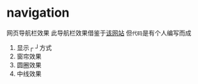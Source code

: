 # navigation
网页导航栏效果
此导航栏效果借鉴于[该网站](http://tympanus.net/Development/CreativeLinkEffects/)
但`代码`是有个人编写而成

1. 显示┌ ┘方式
2. 窗帘效果
3. 圆圈效果
4. 中线效果


